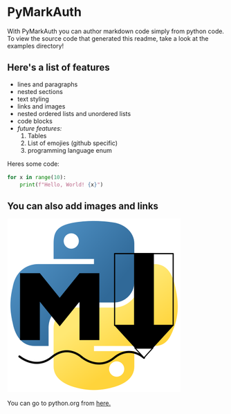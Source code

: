 

# PyMarkAuth



With PyMarkAuth you can author markdown code simply from python code. To view the source code that generated this readme, take a look at the examples directory!


## Here's a list of features
- lines and paragraphs
- nested sections
- text styling
- links and images
- nested ordered lists and unordered lists
- code blocks
- _future features:_
    1. Tables
    1. List of emojies (github specific)
    1. programming language enum

Heres some code:
```python
for x in range(10):
    print(f"Hello, World! {x}")
```

## You can also add images and links

![](logo/logo.svg)

You can go to python.org from 
[here.](https://python.org)
